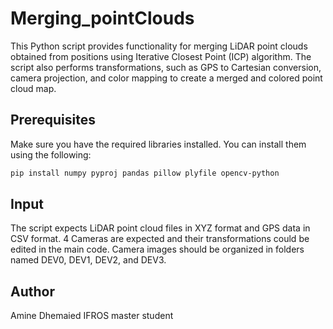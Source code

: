 # Merging_pointClouds
This Python script provides functionality for merging LiDAR point clouds obtained from positions using Iterative Closest Point (ICP) algorithm. The script also performs transformations, such as GPS to Cartesian conversion, camera projection, and color mapping to create a merged and colored point cloud map.

## Prerequisites

Make sure you have the required libraries installed. You can install them using the following:

```bash
pip install numpy pyproj pandas pillow plyfile opencv-python
```

## Input

The script expects LiDAR point cloud files in XYZ format and GPS data in CSV format. 4 Cameras are expected and their transformations could be edited in the main code. Camera images should be organized in folders named DEV0, DEV1, DEV2, and DEV3.


## Author
Amine Dhemaied
IFROS master student
